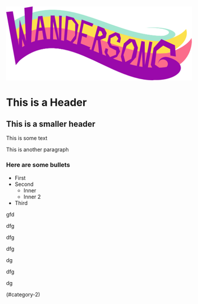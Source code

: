 ![WANDERSONG](_logo.png)

# This is a Header
## This is a smaller header

This is some text

This is another paragraph

### Here are some bullets
* First
* Second
  * Inner
  * Inner 2
* Third


gfd

dfg


dfg




dfg





dg




dfg



dg


(#category-2)

